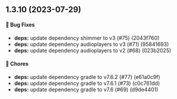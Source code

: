 ## 1.3.10 (2023-07-29)

#### 🐞 Bug Fixes

* **deps:** update dependency shimmer to v3 (#75) (2043f760)
* **deps:** update dependency audioplayers to v3 (#71) (95841693)
* **deps:** update dependency audioplayers to v2 (#68) (023b2025)

#### 🚧 Chores

* **deps:** update dependency gradle to v7.6.2 (#77) (e61a0c9f)
* **deps:** update dependency gradle to v7.6.1 (#73) (c0c761dd)
* **deps:** update dependency gradle to v7.6 (#69) (d9de4401)

